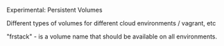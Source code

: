 
Experimental: Persistent Volumes


Different types of volumes for different cloud environments / vagrant, etc


"frstack" - is a volume name that should be available on all environments.
